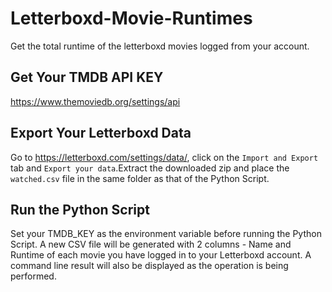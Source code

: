 # Letterboxd-Movie-Runtimes
Get the total runtime of the letterboxd movies logged from your account. 

## Get Your TMDB API KEY
https://www.themoviedb.org/settings/api

## Export Your Letterboxd Data
Go to https://letterboxd.com/settings/data/, click on the `Import and Export` tab and `Export your data`.Extract the downloaded zip and place the `watched.csv` file in the same folder as that of the Python Script.

## Run the Python Script
Set your TMDB_KEY as the environment variable before running the Python Script. A new CSV file will be generated with 2 columns - Name and Runtime of each movie you have logged in to your Letterboxd account. A command line result will also be displayed as the operation is being performed.
